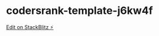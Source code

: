 # codersrank-template-j6kw4f

[Edit on StackBlitz ⚡️](https://stackblitz.com/edit/codersrank-template-j6kw4f)